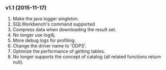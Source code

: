 ### v1.1 (2015-11-17)

1. Make the java logger singleton.
1. SQLWorkbench's command supported
1. Compress data when downloading the result set.
1. No longer use log4j.
1. More debug logs for profiling.
1. Change the driver name to 'ODPS'.
1. Optimize the performance of getting tables.
1. No longer supports the concept of catalog (all related functions return null).
